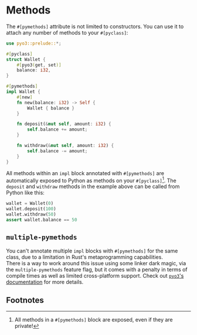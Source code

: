 # Methods

The `#[pymethods]` attribute is not limited to constructors. You can use it to attach any number of methods to your `#[pyclass]`:

```rust
use pyo3::prelude::*;

#[pyclass]
struct Wallet {
    #[pyo3(get, set)]
    balance: i32,
}

#[pymethods]
impl Wallet {
    #[new]
    fn new(balance: i32) -> Self {
        Wallet { balance }
    }

    fn deposit(&mut self, amount: i32) {
        self.balance += amount;
    }

    fn withdraw(&mut self, amount: i32) {
        self.balance -= amount;
    }
}
```

All methods within an `impl` block annotated with `#[pymethods]` are automatically exposed to Python as methods on
your `#[pyclass]`[^visibility]. The `deposit` and `withdraw` methods in the example above can be called from Python like this:

```python
wallet = Wallet(0)
wallet.deposit(100)
wallet.withdraw(50)
assert wallet.balance == 50
```

## `multiple-pymethods`

You can't annotate multiple `impl` blocks with `#[pymethods]` for the same class, due to a limitation in
Rust's metaprogramming capabilities.\
There is a way to work around this issue using some linker dark magic, via the
`multiple-pymethods` feature flag, but it comes with a penalty in terms of compile times as well as limited cross-platform support.
Check out [`pyo3`'s documentation](https://pyo3.rs/v0.23.3/class#implementation-details) for more details.

## Footnotes

[^visibility]: All methods in a `#[pymethods]` block are exposed, even if they are private!
